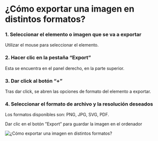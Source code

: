 # ¿Cómo exportar una imagen en distintos formatos?

### 1. Seleccionar el elemento o imagen que se va a exportar

Utilizar el mouse para seleccionar el elemento.

### 2. Hacer clic en la pestaña “Export”

Esta se encuentra en el panel derecho, en la parte superior.

### 3. Dar click al botón “+”

Tras dar click, se abren las opciones de formato del elemento a exportar.

### 4. Seleccionar el formato de archivo y la resolución deseados

Los formatos disponibles son: PNG, JPG, SVG, PDF.  
  

Dar clic en el botón ”Export” para guardar la imagen en el ordenador

![¿Cómo exportar una imagen en distintos formatos?](C:\Users\usuario\Documents\proyectos\designdocs\pages\img\export-img.gif)